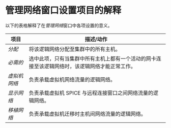 # 管理网络窗口设置项目的解释

以下的表格解释了在*管理网络*窗口中各项设置的意义。

|项目|描述/动作|
|----|---------|
|*分配*|将该逻辑网络分配至集群中的所有主机。|
|*必需的*|选中此项，只有当集群中所有主机上都有一个活动的网卡连接至该逻辑网络时，该逻辑网络才能正常工作。|
|*虚拟机网络*|负责承载虚拟机网络流量的逻辑网络。|
|*显示网络*|负责承载虚拟机 SPICE 与远程连接窗口之间网络流量的逻辑网络。|
|*移植网络*|负责承载虚拟机迁移时主机间网络流量的逻辑网络。|
